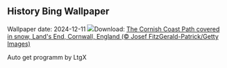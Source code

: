 ## History Bing Wallpaper
Wallpaper date: 2024-12-11
![](https://www.bing.com/th?id=OHR.CornwallSnow_EN-GB4665693943_UHD.jpg&w=1000)Download: [The Cornish Coast Path covered in snow, Land's End, Cornwall, England (© Josef FitzGerald-Patrick/Getty Images)](https://www.bing.com/th?id=OHR.CornwallSnow_EN-GB4665693943_UHD.jpg)

Auto get programm by LtgX
